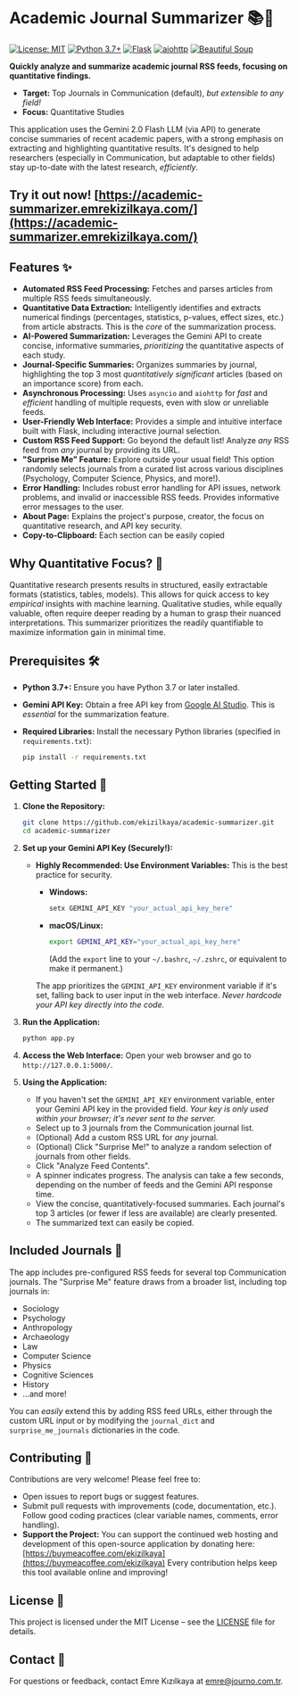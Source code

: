 # Academic Journal Summarizer 📚🤖

[![License: MIT](https://img.shields.io/badge/License-MIT-yellow.svg)](https://opensource.org/licenses/MIT)
[![Python 3.7+](https://img.shields.io/badge/python-3.7+-blue.svg)](https://www.python.org/downloads/)
[![Flask](https://img.shields.io/badge/flask-%23000.svg?style=for-the-badge&logo=flask&logoColor=white)](https://flask.palletsprojects.com/)
[![aiohttp](https://img.shields.io/badge/aiohttp-%232196f3.svg?style=for-the-badge&logo=aiohttp&logoColor=white)](https://docs.aiohttp.org/)
[![Beautiful Soup](https://img.shields.io/badge/beautifulsoup4-%23444444.svg?style=for-the-badge&logo=beautifulsoup&logoColor=white)](https://www.crummy.com/software/BeautifulSoup/bs4/doc/)

**Quickly analyze and summarize academic journal RSS feeds, focusing on quantitative findings.**

*   **Target:** Top Journals in Communication (default), *but extensible to any field!*
*   **Focus:** Quantitative Studies

This application uses the Gemini 2.0 Flash LLM (via API) to generate concise summaries of recent academic papers, with a strong emphasis on extracting and highlighting quantitative results. It's designed to help researchers (especially in Communication, but adaptable to other fields) stay up-to-date with the latest research, *efficiently*.

## **Try it out now! [https://academic-summarizer.emrekizilkaya.com/](https://academic-summarizer.emrekizilkaya.com/)**

## Features ✨

*   **Automated RSS Feed Processing:** Fetches and parses articles from multiple RSS feeds simultaneously.
*   **Quantitative Data Extraction:**  Intelligently identifies and extracts numerical findings (percentages, statistics, p-values, effect sizes, etc.) from article abstracts.  This is the *core* of the summarization process.
*   **AI-Powered Summarization:** Leverages the Gemini API to create concise, informative summaries, *prioritizing* the quantitative aspects of each study.
*   **Journal-Specific Summaries:** Organizes summaries by journal, highlighting the top 3 most *quantitatively significant* articles (based on an importance score) from each.
*   **Asynchronous Processing:** Uses `asyncio` and `aiohttp` for *fast* and *efficient* handling of multiple requests, even with slow or unreliable feeds.
*   **User-Friendly Web Interface:** Provides a simple and intuitive interface built with Flask, including interactive journal selection.
*   **Custom RSS Feed Support:**  Go beyond the default list! Analyze *any* RSS feed from *any* journal by providing its URL.
*   **"Surprise Me" Feature:**  Explore outside your usual field! This option randomly selects journals from a curated list across various disciplines (Psychology, Computer Science, Physics, and more!).
*   **Error Handling:** Includes robust error handling for API issues, network problems, and invalid or inaccessible RSS feeds.  Provides informative error messages to the user.
*   **About Page:** Explains the project's purpose, creator, the focus on quantitative research, and API key security.
* **Copy-to-Clipboard:** Each section can be easily copied

## Why Quantitative Focus? 🎯

Quantitative research presents results in structured, easily extractable formats (statistics, tables, models). This allows for quick access to key *empirical* insights with machine learning. Qualitative studies, while equally valuable, often require deeper reading by a human to grasp their nuanced interpretations. This summarizer prioritizes the readily quantifiable to maximize information gain in minimal time.

## Prerequisites 🛠️

*   **Python 3.7+:** Ensure you have Python 3.7 or later installed.
*   **Gemini API Key:**  Obtain a free API key from [Google AI Studio](https://aistudio.google.com/).  This is *essential* for the summarization feature.
*   **Required Libraries:** Install the necessary Python libraries (specified in `requirements.txt`):

    ```bash
    pip install -r requirements.txt
    ```

## Getting Started 🚀

1.  **Clone the Repository:**

    ```bash
    git clone https://github.com/ekizilkaya/academic-summarizer.git
    cd academic-summarizer
    ```

2.  **Set up your Gemini API Key (Securely!):**

    *   **Highly Recommended: Use Environment Variables:**  This is the best practice for security.
        *   **Windows:**
            ```bash
            setx GEMINI_API_KEY "your_actual_api_key_here"
            ```
        *   **macOS/Linux:**
            ```bash
            export GEMINI_API_KEY="your_actual_api_key_here"
            ```
            (Add the `export` line to your `~/.bashrc`, `~/.zshrc`, or equivalent to make it permanent.)

        The app prioritizes the `GEMINI_API_KEY` environment variable if it's set, falling back to user input in the web interface.  *Never hardcode your API key directly into the code.*

3.  **Run the Application:**

    ```bash
    python app.py
    ```

4.  **Access the Web Interface:** Open your web browser and go to `http://127.0.0.1:5000/`.

5.  **Using the Application:**

    *   If you haven't set the `GEMINI_API_KEY` environment variable, enter your Gemini API key in the provided field.  *Your key is only used within your browser; it's never sent to the server.*
    *   Select up to 3 journals from the Communication journal list.
    *   (Optional) Add a custom RSS URL for *any* journal.
    *   (Optional) Click "Surprise Me!" to analyze a random selection of journals from other fields.
    *   Click "Analyze Feed Contents".
    *   A spinner indicates progress.  The analysis can take a few seconds, depending on the number of feeds and the Gemini API response time.
    *   View the concise, quantitatively-focused summaries.  Each journal's top 3 articles (or fewer if less are available) are clearly presented.
    * The summarized text can easily be copied.

## Included Journals 📰

The app includes pre-configured RSS feeds for several top Communication journals. The "Surprise Me" feature draws from a broader list, including top journals in:

*   Sociology
*   Psychology
*   Anthropology
*   Archaeology
*   Law
*   Computer Science
*   Physics
*   Cognitive Sciences
*   History
*   ...and more!

You can *easily* extend this by adding RSS feed URLs, either through the custom URL input or by modifying the `journal_dict` and `surprise_me_journals` dictionaries in the code.

## Contributing 🤝

Contributions are very welcome!  Please feel free to:

*   Open issues to report bugs or suggest features.
*   Submit pull requests with improvements (code, documentation, etc.).  Follow good coding practices (clear variable names, comments, error handling).
*   **Support the Project:** You can support the continued web hosting and development of this open-source application by donating here: [https://buymeacoffee.com/ekizilkaya](https://buymeacoffee.com/ekizilkaya)  Every contribution helps keep this tool available online and improving!

## License 📝

This project is licensed under the MIT License – see the [LICENSE](LICENSE) file for details.

## Contact 📧

For questions or feedback, contact Emre Kızılkaya at [emre@journo.com.tr](mailto:emre@journo.com.tr).
